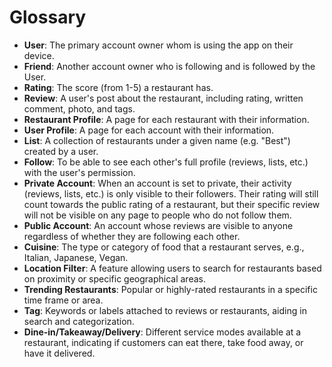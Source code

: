 # Glossary

* __User__: The primary account owner whom is using the app on their device.
* __Friend__: Another account owner who is following and is followed by the User.
* __Rating__: The score (from 1-5) a restaurant has.
* __Review__: A user's post about the restaurant, including rating, written comment, photo, and tags.
* __Restaurant Profile__: A page for each restaurant with their information.
* __User Profile__: A page for each account with their information.
* __List__: A collection of restaurants under a given name (e.g. "Best") created by a user.
* __Follow__: To be able to see each other's full profile (reviews, lists, etc.) with the user's permission.
* __Private Account__: When an account is set to private, their activity (reviews, lists, etc.) is only visible to their followers. Their rating will still count towards the public rating of a restaurant, but their specific review will not be visible on any page to people who do not follow them.
* __Public Account__: An account whose reviews are visible to anyone regardless of whether they are following each other.
* __Cuisine__: The type or category of food that a restaurant serves, e.g., Italian, Japanese, Vegan.
* __Location Filter__: A feature allowing users to search for restaurants based on proximity or specific geographical areas.
*  __Trending Restaurants__: Popular or highly-rated restaurants in a specific time frame or area.
*  __Tag__: Keywords or labels attached to reviews or restaurants, aiding in search and categorization.
*  __Dine-in/Takeaway/Delivery__: Different service modes available at a restaurant, indicating if customers can eat there, take food away, or have it delivered.